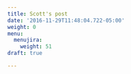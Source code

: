 ```yaml
---
title: Scott's post
date: '2016-11-29T11:48:04.722-05:00'
weight: 0
menu:
  menujira:
    weight: 51
draft: true

---
```

